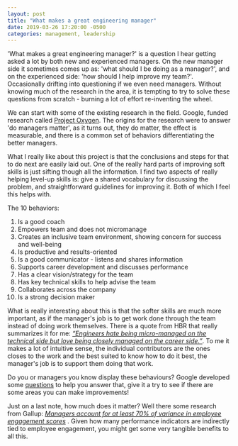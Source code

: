 ```yaml
---
layout: post
title: "What makes a great engineering manager"
date: 2019-03-26 17:20:00 -0500
categories: management, leadership
---
```


'What makes a great engineering manager?' is a question I hear getting asked a
lot by both new and experienced managers. On the new manager side it sometimes
comes up as: 'what should I be doing as a manager?', and on the experienced side:
'how should I help improve my team?'. Occasionally drifting into questioning
if we even need managers. Without knowing much of the research in the area,
it is tempting to try to solve these questions from scratch - burning a lot of effort re-inventing the wheel.

We can start with some of the existing research in the field. Google,
funded research called
<a href="https://rework.withgoogle.com/guides/managers-identify-what-makes-a-great-manager/steps/learn-about-googles-manager-research/">Project Oxygen</a>.
The origins for the research were to answer 'do managers matter', as it turns out,
they do matter, the effect is measurable,
and there is a common set of behaviors differentiating the better managers.


What I really like about this project is that the
conclusions and steps for that to do next are easily laid out. One of the really hard parts
of improving soft skills is just sifting though all the information.
I find two aspects of really helping level-up skills is: give a shared vocabulary
for discussing the problem, and straightforward guidelines for improving it. Both
of which I feel this helps with.

The 10 behaviors:

1. Is a good coach
1. Empowers team and does not micromanage
1. Creates an inclusive team environment, showing concern for success and well-being
1. Is productive and results-oriented
1. Is a good communicator - listens and shares information
1. Supports career development and discusses performance
1. Has a clear vision/strategy for the team
1. Has key technical skills to help advise the team
1. Collaborates across the company
1. Is a strong decision maker

What is really interesting about this is that the softer skills are much more
important, as if the manager's job is to get work done through the team instead
of doing work themselves. There is a quote from HBR that really summarizes it for me:
<a href="https://hbr.org/2013/12/how-google-sold-its-engineers-on-management">
_“Engineers hate being micro-managed on the technical side but love being closely managed on the career side.”_</a>.
To me it makes a lot of intuitive sense, the individual contributors are the ones
closes to the work and the best suited to know how to do it best,
the manager's job is to support them doing that work.

Do you or managers you know display these behaviours? Google developed some
<a href="https://rework.withgoogle.com/guides/managers-give-feedback-to-managers/steps/try-googles-manager-feedback-survey/
">
questions</a> to help
you answer that, give it a try to see if there are some areas you can make improvements!


Just on a last note, how much does it matter? Well there some research from Gallup:
<a href="https://news.gallup.com/businessjournal/167975/why-great-managers-rare.aspx">
_Managers account for at least 70% of variance in employee engagement scores_</a>
. Given how many performance indicators are indirectly tied to employee engagement,
you might get some very tangible benefits to all this.

